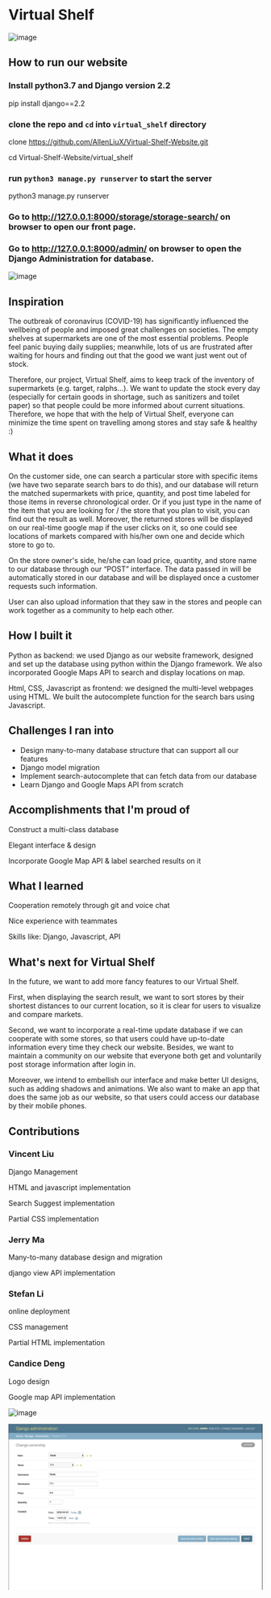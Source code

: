 # Virtual Shelf

![image](Resource/search.jpg)

## How to run our website

### Install python3.7 and Django version 2.2

pip install django==2.2

### clone the repo and `cd` into `virtual_shelf` directory
clone https://github.com/AllenLiuX/Virtual-Shelf-Website.git

cd Virtual-Shelf-Website/virtual_shelf

### run `python3 manage.py runserver` to start the server

python3 manage.py runserver

### Go to http://127.0.0.1:8000/storage/storage-search/ on browser to open our front page.

### Go to http://127.0.0.1:8000/admin/ on browser to open the Django Administration for database.

![image](Resource/demo3.gif)

## Inspiration
The outbreak of coronavirus (COVID-19) has significantly influenced the wellbeing of people and imposed great challenges on societies. The empty shelves at supermarkets are one of the most essential problems. People feel panic buying daily supplies; meanwhile, lots of us are frustrated after waiting for hours and finding out that the good we want just went out of stock.

Therefore, our project, Virtual Shelf, aims to keep track of the inventory of supermarkets (e.g. target, ralphs…). We want to update the stock every day (especially for certain goods in shortage, such as sanitizers and toilet paper)  so that people could be more informed about current situations. Therefore, we hope that with the help of Virtual Shelf, everyone can minimize the time spent on travelling among stores and stay safe & healthy :)

## What it does
On the customer side, one can search a particular store with specific items (we have two separate search bars to do this), and our database will return the matched supermarkets with price, quantity, and post time labeled for those items in reverse chronological order. Or if you just type in the name of the item that you are looking for / the store that you plan to visit, you can find out the result as well. Moreover, the returned stores will be displayed on our real-time google map if the user clicks on it, so one could see locations of markets compared with his/her own one and decide which store to go to. 

On the store owner's side, he/she can load price, quantity, and store name to our database through our “POST” interface. The data passed in will be automatically stored in our database and will be displayed once a customer requests such information.

User can also upload information that they saw in the stores and people can work together as a community to help each other.

## How I built it
Python as backend: we used Django as our website framework, designed and set up the database using python within the Django framework. We also incorporated Google Maps API to search and display locations on map.

Html, CSS, Javascript as frontend: we designed the multi-level webpages using HTML. We built the autocomplete function for the search bars using Javascript.

## Challenges I ran into
- Design many-to-many database structure that can support all our features
- Django model migration
- Implement search-autocomplete that can fetch data from our database
- Learn Django and Google Maps API from scratch

## Accomplishments that I'm proud of
Construct a multi-class database

Elegant interface & design

Incorporate Google Map API & label searched results on it

## What I learned
Cooperation remotely through git and voice chat

Nice experience with teammates

Skills like: Django, Javascript, API

## What's next for Virtual Shelf
In the future, we want to add more fancy features to our Virtual Shelf. 

First, when displaying the search result, we want to sort stores by their shortest distances to our current location, so it is clear for users to visualize and compare markets. 

Second, we want to incorporate a real-time update database if we can cooperate with some stores, so that users could have up-to-date information every time they check our website. Besides, we want to maintain a community on our website that everyone both get and voluntarily post storage information after login in. 

Moreover, we intend to embellish our interface and make better UI designs, such as adding shadows and animations. We also want to make an app that does the same job as our website, so that users could access our database by their mobile phones.

## Contributions

### Vincent Liu
Django Management

HTML and javascript implementation

Search Suggest implementation

Partial CSS implementation

### Jerry Ma
Many-to-many database design and migration

django view API implementation

### Stefan Li

online deployment

CSS management

Partial HTML implementation

### Candice Deng
Logo design

Google map API implementation

![image](Resource/post.jpg)

![image](Resource/administration.jpg)




